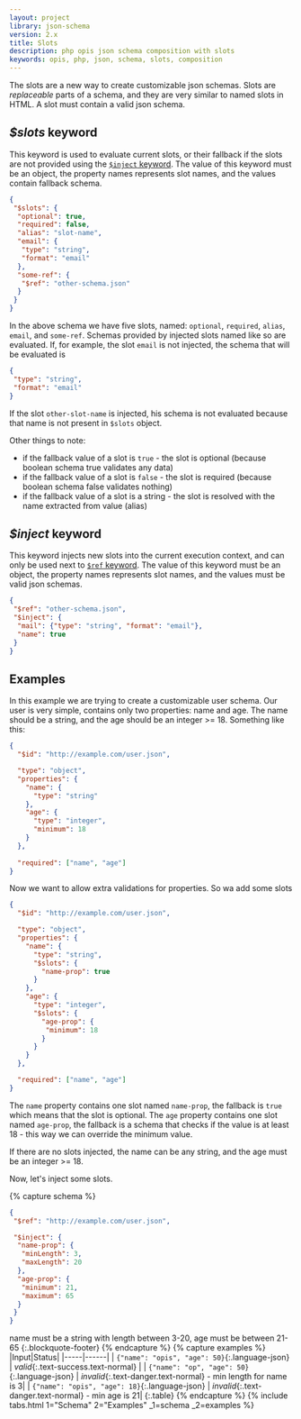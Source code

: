 ```yaml
---
layout: project
library: json-schema
version: 2.x
title: Slots
description: php opis json schema composition with slots
keywords: opis, php, json, schema, slots, composition
---
```


The slots are a new way to create customizable json schemas.
Slots are _replaceable_ parts of a schema, and they are very similar to 
 named slots in HTML. A slot must contain a valid json schema.

## *$slots* keyword

This keyword is used to evaluate current slots, or their fallback if the slots are not provided
using the [`$inject` keyword](#inject-keyword). 
The value of this keyword must be an object, the property names represents slot names,
and the values contain fallback schema.

```json
{
 "$slots": {
  "optional": true,
  "required": false,
  "alias": "slot-name",
  "email": {
   "type": "string",
   "format": "email"
  },
  "some-ref": {
   "$ref": "other-schema.json"
  }
 }
}
```

In the above schema we have five slots, named: `optional`, `required`, `alias`, `email`, and `some-ref`.
Schemas provided by injected slots named like so are evaluated. 
If, for example, the slot `email` is not injected, the schema 
that will be evaluated is 
```json
{
 "type": "string",
 "format": "email"
}
```

If the slot `other-slot-name` is injected, his schema is not evaluated because that name is not
present in `$slots` object.

Other things to note:

- if the fallback value of a slot is `true` - the slot is optional (because boolean schema true validates any data)
- if the fallback value of a slot is `false` - the slot is required (because boolean schema false validates nothing)
- if the fallback value of a slot is a string - the slot is resolved with the name extracted from value (alias)

## *$inject* keyword

This keyword injects new slots into the current execution context,
and can only be used next to [`$ref` keyword](references.html#ref).
The value of this keyword must be an object, the property names represents slot names,
and the values must be valid json schemas.

```json
{
 "$ref": "other-schema.json",
 "$inject": {
  "mail": {"type": "string", "format": "email"},
  "name": true
 }
}
```

## Examples

In this example we are trying to create a customizable user schema.
Our user is very simple, contains only two properties: name and age.
The name should be a string, and the age should be an integer >= 18.
Something like this:

```json
{
  "$id": "http://example.com/user.json",

  "type": "object",
  "properties": {
    "name": {
      "type": "string"
    },
    "age": {
      "type": "integer",
      "minimum": 18
    }
  },
 
  "required": ["name", "age"]
}
```

Now we want to allow extra validations for properties. So wa add some slots


```json
{
  "$id": "http://example.com/user.json",

  "type": "object",
  "properties": {
    "name": {
      "type": "string",
      "$slots": {
        "name-prop": true
      }
    },
    "age": {
      "type": "integer",
      "$slots": {
        "age-prop": {
         "minimum": 18
        }
      }
    }
  },

  "required": ["name", "age"]
}
```

The `name` property contains one slot named `name-prop`, the fallback is `true`
which means that the slot is optional.
The `age` property contains one slot named `age-prop`, the fallback is a schema that
checks if the value is at least 18 - this way we can override the minimum value.

If there are no slots injected, the name can be any string, and the age must be an integer >= 18.

Now, let's inject some slots.

{% capture schema %}
```json
{
 "$ref": "http://example.com/user.json",

 "$inject": {
  "name-prop": {
   "minLength": 3,
   "maxLength": 20
  },
  "age-prop": {
   "minimum": 21,
   "maximum": 65
  }
 }
}
```

name must be a string with length between 3-20,
age must be between 21-65
{:.blockquote-footer}
{% endcapture %}
{% capture examples %}
|Input|Status|
|-----|------|
| `{"name": "opis", "age": 50}`{:.language-json} | *valid*{:.text-success.text-normal} |
| `{"name": "op", "age": 50}`{:.language-json} | *invalid*{:.text-danger.text-normal} - min length for name is 3|
| `{"name": "opis", "age": 18}`{:.language-json} | *invalid*{:.text-danger.text-normal} - min age is 21|
{:.table}
{% endcapture %}
{% include tabs.html 1="Schema" 2="Examples" _1=schema _2=examples %}




